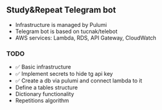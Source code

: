 ## Study&Repeat Telegram bot

- Infrastructure is managed by Pulumi
- Telegram bot is based on tucnak/telebot
- AWS services: Lambda, RDS, API Gateway, CloudWatch

### TODO
* ✅ Basic infrastructure
* ✅ Implement secrets to hide tg api key
* ✅ Create a db via pulumi and connect lambda to it
* Define a tables structure
* Dictionary functionality
* Repetitions algorithm